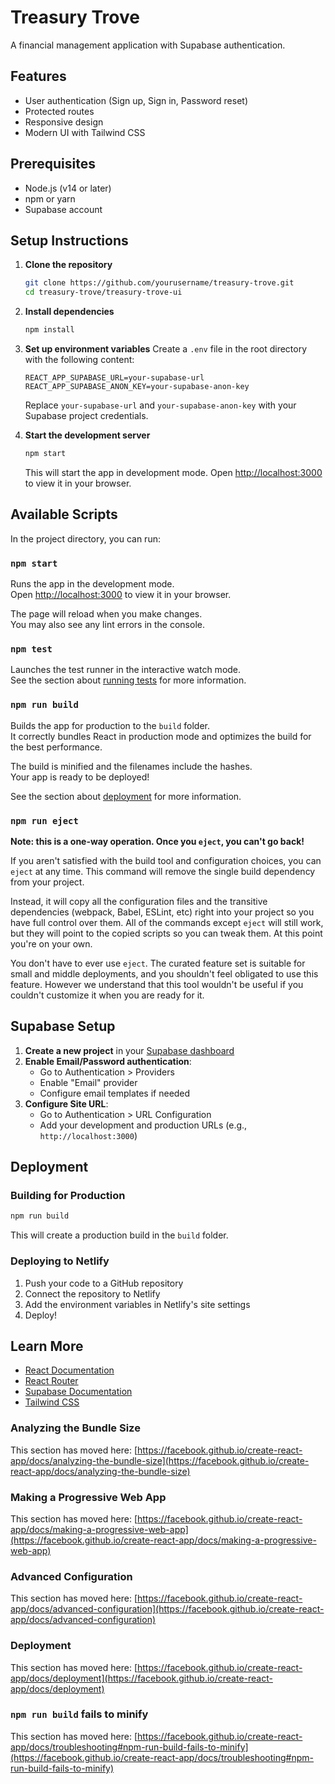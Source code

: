# Treasury Trove

A financial management application with Supabase authentication.

## Features

- User authentication (Sign up, Sign in, Password reset)
- Protected routes
- Responsive design
- Modern UI with Tailwind CSS

## Prerequisites

- Node.js (v14 or later)
- npm or yarn
- Supabase account

## Setup Instructions

1. **Clone the repository**
   ```bash
   git clone https://github.com/yourusername/treasury-trove.git
   cd treasury-trove/treasury-trove-ui
   ```

2. **Install dependencies**
   ```bash
   npm install
   ```

3. **Set up environment variables**
   Create a `.env` file in the root directory with the following content:
   ```
   REACT_APP_SUPABASE_URL=your-supabase-url
   REACT_APP_SUPABASE_ANON_KEY=your-supabase-anon-key
   ```
   Replace `your-supabase-url` and `your-supabase-anon-key` with your Supabase project credentials.

4. **Start the development server**
   ```bash
   npm start
   ```
   This will start the app in development mode. Open [http://localhost:3000](http://localhost:3000) to view it in your browser.

## Available Scripts

In the project directory, you can run:

### `npm start`

Runs the app in the development mode.\
Open [http://localhost:3000](http://localhost:3000) to view it in your browser.

The page will reload when you make changes.\
You may also see any lint errors in the console.

### `npm test`

Launches the test runner in the interactive watch mode.\
See the section about [running tests](https://facebook.github.io/create-react-app/docs/running-tests) for more information.

### `npm run build`

Builds the app for production to the `build` folder.\
It correctly bundles React in production mode and optimizes the build for the best performance.

The build is minified and the filenames include the hashes.\
Your app is ready to be deployed!

See the section about [deployment](https://facebook.github.io/create-react-app/docs/deployment) for more information.

### `npm run eject`

**Note: this is a one-way operation. Once you `eject`, you can't go back!**

If you aren't satisfied with the build tool and configuration choices, you can `eject` at any time. This command will remove the single build dependency from your project.

Instead, it will copy all the configuration files and the transitive dependencies (webpack, Babel, ESLint, etc) right into your project so you have full control over them. All of the commands except `eject` will still work, but they will point to the copied scripts so you can tweak them. At this point you're on your own.

You don't have to ever use `eject`. The curated feature set is suitable for small and middle deployments, and you shouldn't feel obligated to use this feature. However we understand that this tool wouldn't be useful if you couldn't customize it when you are ready for it.

## Supabase Setup

1. **Create a new project** in your [Supabase dashboard](https://app.supabase.com/)
2. **Enable Email/Password authentication**:
   - Go to Authentication > Providers
   - Enable "Email" provider
   - Configure email templates if needed
3. **Configure Site URL**:
   - Go to Authentication > URL Configuration
   - Add your development and production URLs (e.g., `http://localhost:3000`)

## Deployment

### Building for Production

```bash
npm run build
```

This will create a production build in the `build` folder.

### Deploying to Netlify

1. Push your code to a GitHub repository
2. Connect the repository to Netlify
3. Add the environment variables in Netlify's site settings
4. Deploy!

## Learn More

- [React Documentation](https://reactjs.org/)
- [React Router](https://reactrouter.com/)
- [Supabase Documentation](https://supabase.com/docs)
- [Tailwind CSS](https://tailwindcss.com/)

### Analyzing the Bundle Size

This section has moved here: [https://facebook.github.io/create-react-app/docs/analyzing-the-bundle-size](https://facebook.github.io/create-react-app/docs/analyzing-the-bundle-size)

### Making a Progressive Web App

This section has moved here: [https://facebook.github.io/create-react-app/docs/making-a-progressive-web-app](https://facebook.github.io/create-react-app/docs/making-a-progressive-web-app)

### Advanced Configuration

This section has moved here: [https://facebook.github.io/create-react-app/docs/advanced-configuration](https://facebook.github.io/create-react-app/docs/advanced-configuration)

### Deployment

This section has moved here: [https://facebook.github.io/create-react-app/docs/deployment](https://facebook.github.io/create-react-app/docs/deployment)

### `npm run build` fails to minify

This section has moved here: [https://facebook.github.io/create-react-app/docs/troubleshooting#npm-run-build-fails-to-minify](https://facebook.github.io/create-react-app/docs/troubleshooting#npm-run-build-fails-to-minify)
